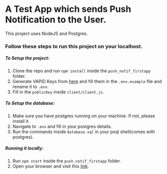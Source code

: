# A Test App which sends Push Notification to the User.

This project uses NodeJS and Postgres.

### Follow these steps to run this project on your localhost.

##### To Setup the project:
1. Clone the repo and run `npm install` inside the `push_notif_firstapp` folder.
2. Generate VAPID Keys from [here](https://tools.reactpwa.com/vapid) and fill them in the `.env.example` file and rename it to `.env`.
3. Fill in the `publicKey` inside `client/client.js`.

##### To Setup the database:
1. Make sure you have postgres running on your machine. If not, please install it.
2. Navigate to `.env` and fill in your postgres details.
3. Run the commands inside `database.sql` in your psql shell(comes with postgres).

##### Running it locally:
1. Run `npm start` inside the `push_notif_firstapp` folder.
2. Open your browser and visit this [link](http://localhost:5000).
